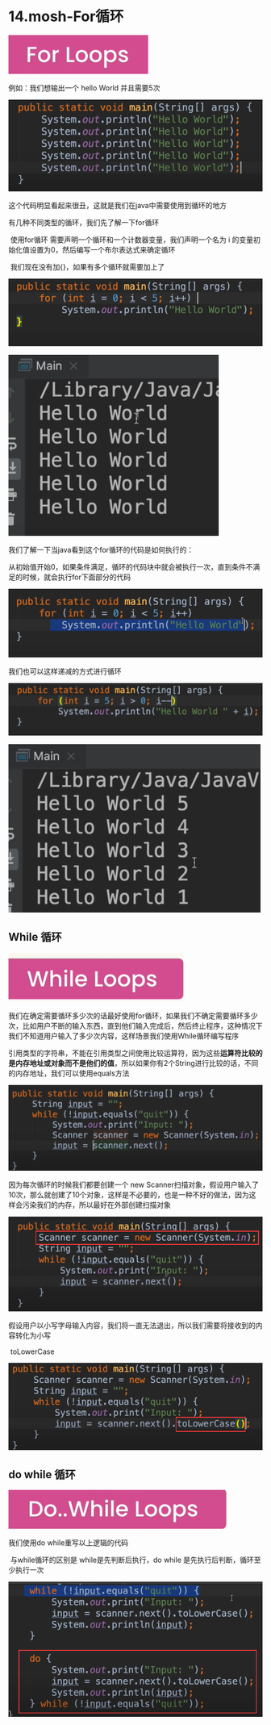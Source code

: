 # 14.mosh-For循环

![1648385409885](../../../../../.vuepress/public/images/1648385409885.png)





例如：我们想输出一个 hello World 并且需要5次

![1648385480897](../../../../../.vuepress/public/images/1648385480897.png)



这个代码明显看起来很丑，这就是我们在java中需要使用到循环的地方

有几种不同类型的循环，我们先了解一下for循环

​	使用for循环 需要声明一个循环和一个计数器变量，我们声明一个名为 i 的变量初始化值设置为0，然后编写一个布尔表达式来确定循环

​		我们现在没有加{}，如果有多个循环就需要加上了

![1648385879299](../../../../../.vuepress/public/images/1648385879299.png)



![1648385910939](../../../../../.vuepress/public/images/1648385910939.png)





我们了解一下当java看到这个for循环的代码是如何执行的：



​	从初始值开始0，如果条件满足，循环的代码块中就会被执行一次，直到条件不满足的时候，就会执行for下面部分的代码

![1648386015653](../../../../../.vuepress/public/images/1648386015653.png)



我们也可以这样递减的方式进行循环

![1648386263979](../../../../../.vuepress/public/images/1648386263979.png)



![1648386276688](../../../../../.vuepress/public/images/1648386276688.png)





## While 循环

![1648386322035](../../../../../.vuepress/public/images/1648386322035.png)



我们在确定需要循环多少次的话最好使用for循环，如果我们不确定需要循环多少次，比如用户不断的输入东西，直到他们输入完成后，然后终止程序，这种情况下我们不知道用户输入了多少次内容，这样场景我们使用While循环编写程序

​		引用类型的字符串，不能在引用类型之间使用比较运算符，因为这些**运算符比较的是内存地址或对象而不是他们的值**，所以如果你有2个String进行比较的话，不同的内存地址，我们可以使用equals方法

![1648387290738](../../../../../.vuepress/public/images/1648387290738.png)



因为每次循环的时候我们都要创建一个 new Scanner扫描对象，假设用户输入了10次，那么就创建了10个对象，这样是不必要的，也是一种不好的做法，因为这样会污染我们的内存，所以最好在外部创建扫描对象

![1648387602617](../../../../../.vuepress/public/images/1648387602617.png)



假设用户以小写字母输入内容，我们将一直无法退出，所以我们需要将接收到的内容转化为小写

​	toLowerCase

![1648387825535](../../../../../.vuepress/public/images/1648387825535.png)





## do while 循环

![1648387928237](../../../../../.vuepress/public/images/1648387928237.png)





我们使用do while重写以上逻辑的代码

​		与while循环的区别是 while是先判断后执行，do while 是先执行后判断，循环至少执行一次

![1648388056583](../../../../../.vuepress/public/images/1648388056583.png)



























































